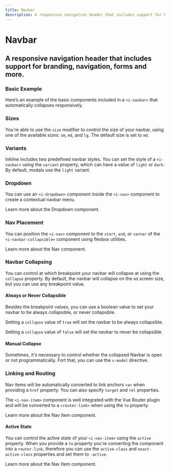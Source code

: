 ```yaml
---
title: Navbar
description: A responsive navigation header that includes support for branding, navigation, forms and more.
---
```


<script setup>
import * as examples from '../../../../examples/components/navbar'
</script>


# Navbar
## A responsive navigation header that includes support for branding, navigation, forms and more.

### Basic Example
Here’s an example of the basic components included in a  `<i-navbar>` that automatically collapses responsively.

<example :component="examples.INavbarBasicExample" :html="examples.INavbarBasicExampleHTML"></example>

### Sizes
You're able to use the `size` modifier to control the size of your navbar, using one of the available sizes: `sm`, `md`, and `lg`. 
The default size is set to `md`.

<example :component="examples.INavbarSizeVariantsExample" :html="examples.INavbarSizeVariantsExampleHTML"></example>

### Variants
Inkline includes two predefined navbar styles. You can set the style of a `<i-navbar>` using the `variant` property, which can have a value of `light` or `dark`. By default, modals use the `light` variant.

<example :component="examples.INavbarColorVariantsExample" :html="examples.INavbarColorVariantsExampleHTML"></example>

### Dropdown
You can use an `<i-dropdown>` component inside the `<i-nav>` component to create a contextual navbar menu. 

<router-link :to="{ name: 'docs-components-dropdown' }">Learn more about the Dropdown component.</router-link>

<example :component="examples.INavbarDropdownExample" :html="examples.INavbarDropdownExampleHTML"></example>

### Nav Placement
You can position the `<i-nav>` component to the `start`, `end`, or `center` of the `<i-navbar-collapsible>` component using flexbox utilities.

<router-link :to="{ name: 'docs-components-nav' }">Learn more about the Nav component.</router-link>

<example :component="examples.INavbarNavPlacementExample" :html="examples.INavbarNavPlacementExampleHTML"></example>

### Navbar Collapsing
You can control at which breakpoint your navbar will collapse at using the `collapse` property. By default, the navbar will collapse on the `md` screen size, but you can use any breakpoint value.

<example :component="examples.INavbarCollapseBreakpointExample" :html="examples.INavbarCollapseBreakpointExampleHTML"></example>

#### Always or Never Collapsible

Besides the breakpoint values, you can use a boolean value to set your navbar to be always collapsible, or never collapsible.

Setting a `collapse` value of `true` will set the navbar to be always collapsible.

<example :component="examples.INavbarCollapseTrueExample" :html="examples.INavbarCollapseTrueExampleHTML"></example>

Setting a `collapse` value of `false` will set the navbar to never be collapsible.

<example :component="examples.INavbarCollapseFalseExample" :html="examples.INavbarCollapseFalseExampleHTML"></example>

#### Manual Collapse
Sometimes, it's necessary to control whether the collapsed Navbar is open or not programmatically. Fort that, you can use the `v-model` directive.

<example :component="examples.INavbarCollapseManualExample" :html="examples.INavbarCollapseManualExampleHTML" :js="examples.INavbarCollapseManualExampleJS"></example>

### Linking and Routing
Nav items will be automatically converted to link anchors `<a>` when providing a `href` property. You can also specify `target` and `rel` properties.

The `<i-nav-item>` component is well integrated with the Vue Router plugin and will be converted to a `<router-link>` when using the `to` property.

<router-link :to="{ name: 'docs-components-nav' }">Learn more about the Nav Item component.</router-link>

<example :component="examples.INavbarRoutingExample" :html="examples.INavbarRoutingExampleHTML"></example>

#### Active State

You can control the active state of your `<i-nav-item>` using the `active` property. When you provide a `to` property you're converting the component into a `router-link`, therefore you can use the `active-class` and `exact-active-class` properties and set them to `-active`.

<router-link :to="{ name: 'docs-components-nav' }">Learn more about the Nav Item component.</router-link>

<example :component="examples.INavbarRoutingActiveExample" :html="examples.INavbarRoutingActiveExampleHTML"></example>
